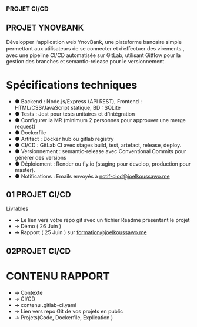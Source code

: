 ### PROJET CI/CD
## PROJET YNOVBANK
Développer l’application web YnovBank, une plateforme bancaire simple permettant
aux utilisateurs de se connecter et d’eﬀectuer des virements., avec une pipeline
CI/CD automatisée sur GitLab, utilisant Gitflow pour la gestion des branches et
semantic-release pour le versionnement.

# Spécifications techniques
- ● Backend : Node.js/Express (API REST), Frontend : HTML/CSS/JavaScript statique, BD : SQLite
- ● Tests : Jest pour tests unitaires et d’intégration
- ● Configurer la MR (minimum 2 personnes pour approuver une merge request)
- ● Dockerfile
- ● Artifact : Docker hub ou gitlab registry
- ● CI/CD : GitLab CI avec stages build, test, artefact, release, deploy.
- ● Versionnement : semantic-release avec Conventional Commits pour générer des versions
- ● Déploiement : Render ou fly.io (staging pour develop, production pour master).
- ● Notifications : Emails envoyés à notif-cicd@joelkoussawo.me


## 01 PROJET CI/CD
Livrables
- ➔ Le lien vers votre repo git avec un fichier Readme présentant le projet
- ➔ Démo ( 26 Juin )
- ➔ Rapport ( 25 Juin ) sur formation@joelkoussawo.me

## 02PROJET CI/CD
# CONTENU RAPPORT
- ➔ Contexte
- ➔ CI/CD
- ➔ contenu .gitlab-ci.yaml
- ➔ Lien vers repo Git de vos projets en public
- ➔ Projets(Code, Dockerfile, Explication )